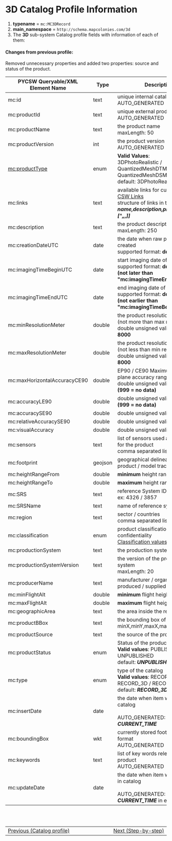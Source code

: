 # 3D Catalog Profile Information

1. **typename** = `mc:MC3DRecord`
2. **main_namespace** = `http://schema.mapcolonies.com/3d`
3. The **3D** sub-system Catalog profile fields with information of each of them:

#### Changes from previous profile:
Removed unnecessary properties and added two properties: source and status of the product.

| **PYCSW Queryable/XML <br/> Element Name** | **Type** | **Description** |
| ----------- | ----------- | ----------- |
| mc:id | text | unique internal catalog item id <br/> AUTO_GENERATED |
| mc:productId | text | unique external product id <br/> AUTO_GENERATED |
| mc:productName | text | the product name <br/> maxLength: 50 |
| mc:productVersion | int | the product version <br/> AUTO_GENERATED |
| [mc:productType](#productType) | enum  | **Valid Values**: <br/> 3DPhotoRealistic / QuantizedMeshDTMBest / QuantizedMeshDSMBest <br/> default: 3DPhotoRealistic |
| mc:links | text | available links for current product [CSW Links](/catalog-information/csw_links.md) <br /> structure of links in the format ***name,description,protocol,url[^„,[^„,]]*** |
| mc:description | text | the product description <br/> maxLength: 250 |
| mc:creationDateUTC | date | the date when raw product was created <br/> supported format: **dd/mm/yyyy** |
| mc:imagingTimeBeginUTC | date | start imaging date of raw product <br/> supported format: **dd/mm/yyyy  (not later than "mc:imagingTimeEndUTC")** |
| mc:imagingTimeEndUTC | date | end imaging date of raw product <br/> supported format: **dd/mm/yyyy  (not earlier than "mc:imagingTimeBeginUTC")** |
| mc:minResolutionMeter | double | the product resolution in meters (not more than max res) <br/> double unsigned valid: **0.01 to 8000** |
| mc:maxResolutionMeter | double | the product resolution in meters (not less than min res) <br/> double unsigned valid: **0.01 to 8000** |
| mc:maxHorizontalAccuracyCE90 | double | EP90 / CE90 Maximum absolute plane accuracy range in meters <br/> double unsigned valid: **0 to 999 (999 = no data)** |
| mc:accuracyLE90 | double | double unsigned valid: **0 to 999 (999 = no data)** |
| mc:accuracySE90 | double | double unsigned valid: **0 to 250** |
| mc:relativeAccuracySE90 | double | double unsigned valid: **0 to 100** |
| mc:visualAccuracy | double | double unsigned valid: **0 to 100** |
| mc:sensors | text | list of sensors used as a source for the product <br/> comma separated list |
| mc:footprint | geojson | geographical delineation of the product / model trace |
| mc:heightRangeFrom | double | **minimum** height range in meters |
| mc:heightRangeTo | double | **maximum** height range in meters |
| mc:SRS | text | reference System ID (EPSG), <br /> ex: 4326 / 3857 |
| mc:SRSName | text | name of reference system |
| mc:region | text | sector / countries <br/> comma separated list |
| mc:classification | enum  | product classification / confidentiality <br /> [Classification values](/classified/3D/classification_table.md) |
| mc:productionSystem | text | the production system |
| mc:productionSystemVersion | text | the version of the production system <br/> maxLength: 20 |
| mc:producerName | text | manufacturer / organization that produced / supplied the product |
| mc:minFlightAlt | double | **minimum** flight height in meters |
| mc:maxFlightAlt | double | **maximum** flight height in meters |
| mc:geographicArea | text | the area inside the region |
| mc:productBBox | text | the bounding box of the product minX,minY,maxX,maxY |
| mc:productSource | text | the source of the product |
| mc:productStatus | enum | Status of the product <br /> **Valid values**:  PUBLISHED / UNPUBLISHED <br /> default: ***UNPUBLISHED***|
| mc:type | enum | type of the catalog <br /> **Valid values**:  RECORD_RASTER / RECORD_3D / RECORD_DEM <br /> default: ***RECORD_3D***|
| mc:insertDate | date | the date when item was added to catalog <br/>  <br/> AUTO_GENERATED: ***CURRENT_TIME*** |
| mc:boundingBox | wkt | currently stored footprint in wkt format <br/> AUTO_GENERATED |
| mc:keywords | text | list of key words relevant for product <br/> AUTO_GENERATED |
| mc:updateDate | date | the date when item was updated in catalog <br/>  <br/> AUTO_GENERATED: ***CURRENT_TIME*** in every update |

<br/>
<br/>
<table style=" width: 100%; display: table !important;">
    <tbody>
        <tr>
            <td align="left">
                <a href="#/catalog-information/v1_0/3d_profile">Previous (Catalog profile)</a>
            </td>
            <td align="right">
                <a href="#/getting-started/3D/3D_step-by-step">Next (Step-by-step)</a>
            </td>
        </tr>
    </tbody>
</table>
